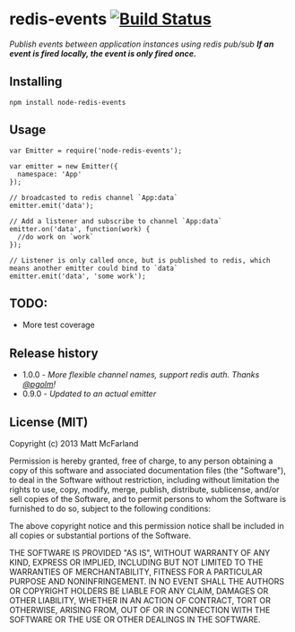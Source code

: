 # redis-events [![Build Status](https://travis-ci.org/vanetix/node-redis-events.png)](https://travis-ci.org/vanetix/node-redis-events)
*Publish events between application instances using redis pub/sub* ***If an event is fired locally, the event is only fired once.***

## Installing
`npm install node-redis-events`

## Usage
```
var Emitter = require('node-redis-events');

var emitter = new Emitter({
  namespace: 'App'
});

// broadcasted to redis channel `App:data`
emitter.emit('data'); 

// Add a listener and subscribe to channel `App:data`
emitter.on('data', function(work) {
  //do work on `work`
});

// Listener is only called once, but is published to redis, which means another emitter could bind to `data`
emitter.emit('data', 'some work');
```

## TODO:
- More test coverage

## Release history
- 1.0.0 - *More flexible channel names, support redis auth. Thanks [@pgolm](https://github.com/pgolm)!*
- 0.9.0 - *Updated to an actual emitter*

## License (MIT)
Copyright (c) 2013 Matt McFarland

Permission is hereby granted, free of charge, to any person obtaining a copy of this software and associated documentation files (the "Software"), to deal in the Software without restriction, including without limitation the rights to use, copy, modify, merge, publish, distribute, sublicense, and/or sell copies of the Software, and to permit persons to whom the Software is furnished to do so, subject to the following conditions:

The above copyright notice and this permission notice shall be included in all copies or substantial portions of the Software.

THE SOFTWARE IS PROVIDED "AS IS", WITHOUT WARRANTY OF ANY KIND, EXPRESS OR IMPLIED, INCLUDING BUT NOT LIMITED TO THE WARRANTIES OF MERCHANTABILITY, FITNESS FOR A PARTICULAR PURPOSE AND NONINFRINGEMENT. IN NO EVENT SHALL THE AUTHORS OR COPYRIGHT HOLDERS BE LIABLE FOR ANY CLAIM, DAMAGES OR OTHER LIABILITY, WHETHER IN AN ACTION OF CONTRACT, TORT OR OTHERWISE, ARISING FROM, OUT OF OR IN CONNECTION WITH THE SOFTWARE OR THE USE OR OTHER DEALINGS IN THE SOFTWARE.
